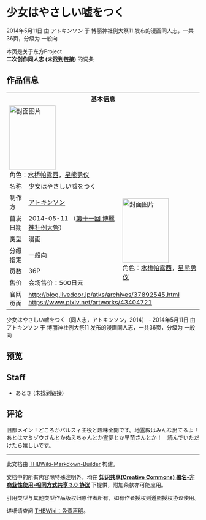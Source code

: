 # 少女はやさしい嘘をつく

<!-- source html: G:\repos\THBWiki-Markdown-Builder\THBWikiMarkdown\Temp\main\5\51\ns0%3A%E5%B0%91%E5%A5%B3%E3%81%AF%E3%82%84%E3%81%95%E3%81%97%E3%81%84%E5%98%98%E3%82%92%E3%81%A4%E3%81%8F.html -->

2014年5月11日 由 アトキンソン 于 博丽神社例大祭11 发布的漫画同人志，一共36页，分级为 一般向

本页是关于东方Project  
 **二次创作同人志 (未找到链接)** 的词条
## 作品信息

<table><tbody><tr><th colspan="3">基本信息</th></tr><tr><td class="cover-artwork-mobile" colspan="2"><a href="./文件-少女はやさしい嘘をつく封面.jpg.md" class="image" title="封面图片"><img alt="封面图片" src="https://upload.thwiki.cc/thumb/9/92/%E5%B0%91%E5%A5%B3%E3%81%AF%E3%82%84%E3%81%95%E3%81%97%E3%81%84%E5%98%98%E3%82%92%E3%81%A4%E3%81%8F%E5%B0%81%E9%9D%A2.jpg/120px-%E5%B0%91%E5%A5%B3%E3%81%AF%E3%82%84%E3%81%95%E3%81%97%E3%81%84%E5%98%98%E3%82%92%E3%81%A4%E3%81%8F%E5%B0%81%E9%9D%A2.jpg" decoding="async" loading="lazy" width="120" height="168" srcset="https://upload.thwiki.cc/thumb/9/92/%E5%B0%91%E5%A5%B3%E3%81%AF%E3%82%84%E3%81%95%E3%81%97%E3%81%84%E5%98%98%E3%82%92%E3%81%A4%E3%81%8F%E5%B0%81%E9%9D%A2.jpg/180px-%E5%B0%91%E5%A5%B3%E3%81%AF%E3%82%84%E3%81%95%E3%81%97%E3%81%84%E5%98%98%E3%82%92%E3%81%A4%E3%81%8F%E5%B0%81%E9%9D%A2.jpg 1.5x, https://upload.thwiki.cc/thumb/9/92/%E5%B0%91%E5%A5%B3%E3%81%AF%E3%82%84%E3%81%95%E3%81%97%E3%81%84%E5%98%98%E3%82%92%E3%81%A4%E3%81%8F%E5%B0%81%E9%9D%A2.jpg/241px-%E5%B0%91%E5%A5%B3%E3%81%AF%E3%82%84%E3%81%95%E3%81%97%E3%81%84%E5%98%98%E3%82%92%E3%81%A4%E3%81%8F%E5%B0%81%E9%9D%A2.jpg 2x" data-file-width="1000" data-file-height="1396"></a><div class="cover-char">角色：<a href="./水桥帕露西.md" title="水桥帕露西">水桥帕露西</a>，<a href="./星熊勇仪.md" title="星熊勇仪">星熊勇仪</a></div></td>
</tr><tr><td class="label">名称</td><td colspan="2"> 少女はやさしい嘘をつく </td></tr><tr><td class="label">制作方</td><td><a href="./アトキンソン.md" title="アトキンソン">アトキンソン</a></td><td class="cover-artwork" rowspan="6" style="min-width:168px;"><a href="./文件-少女はやさしい嘘をつく封面.jpg.md" class="image" title="封面图片"><img alt="封面图片" src="https://upload.thwiki.cc/thumb/9/92/%E5%B0%91%E5%A5%B3%E3%81%AF%E3%82%84%E3%81%95%E3%81%97%E3%81%84%E5%98%98%E3%82%92%E3%81%A4%E3%81%8F%E5%B0%81%E9%9D%A2.jpg/120px-%E5%B0%91%E5%A5%B3%E3%81%AF%E3%82%84%E3%81%95%E3%81%97%E3%81%84%E5%98%98%E3%82%92%E3%81%A4%E3%81%8F%E5%B0%81%E9%9D%A2.jpg" decoding="async" loading="lazy" width="120" height="168" srcset="https://upload.thwiki.cc/thumb/9/92/%E5%B0%91%E5%A5%B3%E3%81%AF%E3%82%84%E3%81%95%E3%81%97%E3%81%84%E5%98%98%E3%82%92%E3%81%A4%E3%81%8F%E5%B0%81%E9%9D%A2.jpg/180px-%E5%B0%91%E5%A5%B3%E3%81%AF%E3%82%84%E3%81%95%E3%81%97%E3%81%84%E5%98%98%E3%82%92%E3%81%A4%E3%81%8F%E5%B0%81%E9%9D%A2.jpg 1.5x, https://upload.thwiki.cc/thumb/9/92/%E5%B0%91%E5%A5%B3%E3%81%AF%E3%82%84%E3%81%95%E3%81%97%E3%81%84%E5%98%98%E3%82%92%E3%81%A4%E3%81%8F%E5%B0%81%E9%9D%A2.jpg/241px-%E5%B0%91%E5%A5%B3%E3%81%AF%E3%82%84%E3%81%95%E3%81%97%E3%81%84%E5%98%98%E3%82%92%E3%81%A4%E3%81%8F%E5%B0%81%E9%9D%A2.jpg 2x" data-file-width="1000" data-file-height="1396"></a><div class="cover-char">角色：<a href="./水桥帕露西.md" title="水桥帕露西">水桥帕露西</a>，<a href="./星熊勇仪.md" title="星熊勇仪">星熊勇仪</a></div></td>
</tr><tr><td class="label">首发日期</td><td>2014-05-11&#160;（<a href="/展会作品列表?e=%E5%8D%9A%E4%B8%BD%E7%A5%9E%E7%A4%BE%E4%BE%8B%E5%A4%A7%E7%A5%AD%2311">第十一回 博麗神社例大祭</a>）</td></tr><tr><td class="label">类型</td><td>漫画</td></tr><tr><td class="label">分级指定</td><td>一般向</td></tr><tr><td class="label">页数</td><td>36P</td></tr><tr><td class="label">售价</td><td>会场售价：500日元</td></tr>
<tr><td class="label">官网页面</td><td colspan="2"><a rel="nofollow" class="external free" href="http://blog.livedoor.jp/atks/archives/37892545.html">http://blog.livedoor.jp/atks/archives/37892545.html</a><br><a rel="nofollow" class="external free" href="https://www.pixiv.net/artworks/43404721">https://www.pixiv.net/artworks/43404721</a></td></tr></tbody></table>

少女はやさしい嘘をつく（同人志，アトキンソン，2014） - 2014年5月11日 由 アトキンソン 于 博丽神社例大祭11 发布的漫画同人志，一共36页，分级为 一般向
## 预览
## Staff
- あとき (未找到链接)

## 评论
  
旧都メイン！どころかパルスィ主役と趣味全開です。地霊殿はみんな出てるよ！あとはマミゾウさんとかぬえちゃんとか霊夢とか早苗さんとか！　読んでいただけたら嬉しいです。
  
  
  

  





---

此文档由 [THBWiki-Markdown-Builder](https://github.com/Delsin-Yu/THBWiki-Markdown-Builder) 构建。

文档中的所有内容除特殊注明外，均在 [**知识共享(Creative Commons) 署名-非商业性使用-相同方式共享 3.0 协议**](https://creativecommons.org/licenses/by-sa/3.0/deed.zh-hans) 下提供，附加条款亦可能应用。

引用类型与其他类型作品版权归原作者所有，如有作者授权则遵照授权协议使用。

详细请查阅 [THBWiki：免责声明](https://thbwiki.cc/THBWiki:%E5%85%8D%E8%B4%A3%E5%A3%B0%E6%98%8E)。

